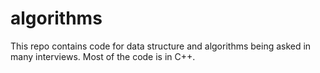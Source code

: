 # algorithms
This repo contains code for data structure and algorithms being asked in many interviews. Most of the code is in C++.
